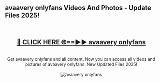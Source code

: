 <h2>avaavery onlyfans Videos And Photos - Update Files 2025!</h2>
<br>
<div align="center">
<h2><a href="https://linkcuts.com/hfmhzwbr" rel="nofollow">🔴 CLICK HERE 🌐==►► avaavery onlyfans</a></h2>
<br>
Get avaavery onlyfans and all content. Now you can access all videos and pictures of avaavery onlyfans. New Updated Files 2025!
<br>
<br>
<a href="https://linkcuts.com/hfmhzwbr" rel="nofollow" data-target="animated-image.originalLink"><img src="https://i.ibb.co.com/WyWwxjT/player-gif2.gif" alt="avaavery onlyfans" style="max-width: 100%; display: inline-block;" data-target="animated-image.originalImage"></a>
</div>
<br>